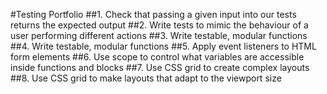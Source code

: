 #Testing Portfolio
##1. Check that passing a given input into our tests returns the expected output
##2. Write tests to mimic the behaviour of a user performing different actions
##3. Write testable, modular functions
##4. Write testable, modular functions
##5. Apply event listeners to HTML form elements
##6. Use scope to control what variables are accessible inside functions and blocks
##7. Use CSS grid to create complex layouts
##8. Use CSS grid to make layouts that adapt to the viewport size
